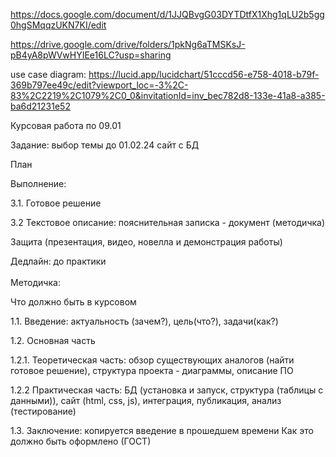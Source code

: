 

https://docs.google.com/document/d/1JJQBvgG03DYTDtfX1Xhg1qLU2b5gg0hgSMqqzUKN7KI/edit


https://drive.google.com/drive/folders/1pkNg6aTMSKsJ-pB4yA8pWVwHYIEe16LC?usp=sharing


use case diagram: https://lucid.app/lucidchart/51cccd56-e758-4018-b79f-369b797ee49c/edit?viewport_loc=-3%2C-83%2C2219%2C1079%2C0_0&invitationId=inv_bec782d8-133e-41a8-a385-ba6d21231e52

Курсовая работа по 09.01

Задание: выбор темы до 01.02.24 сайт с БД

План

Выполнение:

3.1. Готовое решение 

3.2 Текстовое описание: пояснительная записка - документ (методичка)

Защита (презентация, видео, новелла и демонстрация работы)

Дедлайн: до практики
<br>
<br>
Методичка:

Что должно быть в курсовом

1.1. Введение: актуальность (зачем?), цель(что?), задачи(как?) 

1.2. Основная часть

1.2.1. Теоретическая часть: обзор существующих аналогов (найти готовое решение), структура проекта - диаграммы,  описание ПО

1.2.2 Практическая часть: БД (установка и запуск, структура (таблицы с данными)), сайт (html, css, js), интеграция, публикация, анализ (тестирование) 

1.3. Заключение: копируется введение в прошедшем времени
Как это должно быть оформлено (ГОСТ)
